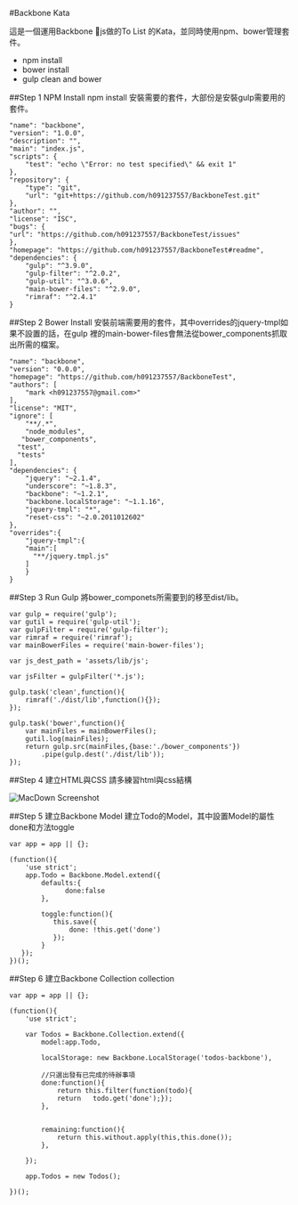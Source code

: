 #Backbone Kata

這是一個運用Backbone js做的To List 的Kata，並同時使用npm、bower管理套件。

* npm install
* bower install
* gulp clean and bower

 

##Step 1 NPM Install
npm install 安裝需要的套件，大部份是安裝gulp需要用的套件。

	
	"name": "backbone",
	"version": "1.0.0",
	"description": "",
	"main": "index.js",
	"scripts": {
 	 	"test": "echo \"Error: no test specified\" && exit 1"
 	},
	"repository": {
 		"type": "git",
 		"url": "git+https://github.com/h091237557/BackboneTest.git"
	},
	"author": "",
	"license": "ISC",
	"bugs": {
 	"url": "https://github.com/h091237557/BackboneTest/issues"
	},
	"homepage": "https://github.com/h091237557/BackboneTest#readme",
	"dependencies": {
		"gulp": "^3.9.0",
		"gulp-filter": "^2.0.2",
 		"gulp-util": "^3.0.6",
 		"main-bower-files": "^2.9.0",
 		"rimraf": "^2.4.1"
 	}


##Step 2 Bower Install
安裝前端需要用的套件，其中overrides的jquery-tmpl如果不設置的話，在gulp 裡的main-bower-files會無法從bower_components抓取出所需的檔案。


	"name": "backbone",
	"version": "0.0.0",
	"homepage": "https://github.com/h091237557/BackboneTest",
	"authors": [
 		"mark <h091237557@gmail.com>"
	],
	"license": "MIT",
	"ignore": [
 		"**/.*",
  		"node_modules",
   	   "bower_components",
      "test",
      "tests"
	],
	"dependencies": {
  		"jquery": "~2.1.4",
  		"underscore": "~1.8.3",
  		"backbone": "~1.2.1",
  		"backbone.localStorage": "~1.1.16",
  		"jquery-tmpl": "*",
  		"reset-css": "~2.0.2011012602"
	},
	"overrides":{
		"jquery-tmpl":{
		"main":[
		  "**/jquery.tmpl.js"
		]
		}
	}
	
##Step 3 Run Gulp
將bower_componets所需要到的移至dist/lib。

	var gulp = require('gulp');
	var gutil = require('gulp-util');
	var gulpFilter = require('gulp-filter');
	var rimraf = require('rimraf');
	var mainBowerFiles = require('main-bower-files');

	var js_dest_path = 'assets/lib/js';

	var jsFilter = gulpFilter('*.js');

	gulp.task('clean',function(){
		rimraf('./dist/lib',function(){});
	});

	gulp.task('bower',function(){
		var mainFiles = mainBowerFiles();
		gutil.log(mainFiles);
		return gulp.src(mainFiles,{base:'./bower_components'})
			.pipe(gulp.dest('./dist/lib'));
	});
	
##Step 4 建立HTML與CSS
請多練習html與css結構

![MacDown Screenshot](https://github.com/h091237557/BackboneTest/blob/master/img/tolist.png)

##Step 5 建立Backbone Model
建立Todo的Model，其中設置Model的屬性done和方法toggle

	var app = app || {};

	(function(){
		'use strict';
       	app.Todo = Backbone.Model.extend({
          	defaults:{
             	  done:false
           	},
 
           	toggle:function(){
               this.save({
                   done: !this.get('done')
               });
           	}
       });
	})();

##Step 6 建立Backbone Collection
collection

	var app = app || {};

	(function(){
		'use strict';

		var Todos = Backbone.Collection.extend({
			model:app.Todo,
		
			localStorage: new Backbone.LocalStorage('todos-backbone'),
		
			//只選出發有已完成的待辦事項
			done:function(){
				return this.filter(function(todo){
				return	 todo.get('done');});
			},
		
		
			remaining:function(){
				return this.without.apply(this,this.done());
			},

		});

		app.Todos = new Todos();

	})();
